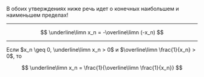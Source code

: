 В обоих утверждениях ниже речь идет о конечных наибольшем и наименьшем пределах!

---

$$ \underline\limn x_n = -\overline\limn (-x_n) $$

---

Если $x_n \geq 0, \underline\limn x_n > 0$ и $\overline\limn \frac{1}{x_n} > 0$, то

$$ \underline\limn x_n = \frac{1}{\overline\limn \frac{1}{x_n}} $$